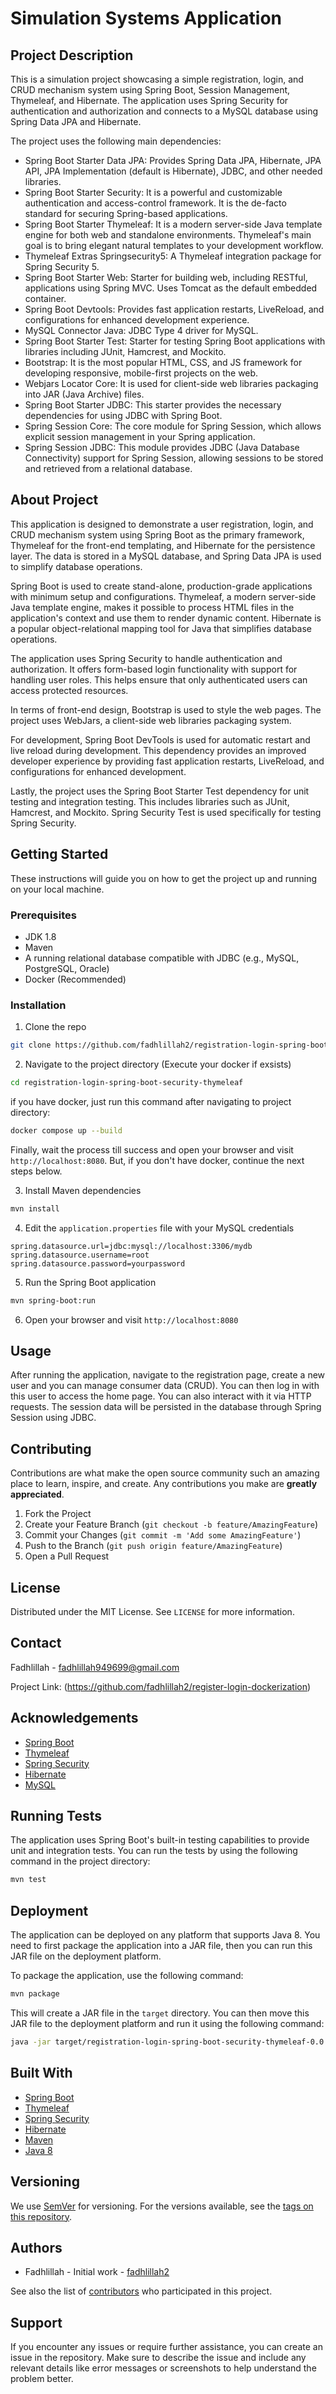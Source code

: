 # Simulation Systems Application

## Project Description

This is a simulation project showcasing a simple registration, login, and CRUD mechanism system using Spring Boot, Session Management, Thymeleaf, and Hibernate. The application uses Spring Security for authentication and authorization and connects to a MySQL database using Spring Data JPA and Hibernate.

The project uses the following main dependencies:

- Spring Boot Starter Data JPA: Provides Spring Data JPA, Hibernate, JPA API, JPA Implementation (default is Hibernate), JDBC, and other needed libraries.
- Spring Boot Starter Security: It is a powerful and customizable authentication and access-control framework. It is the de-facto standard for securing Spring-based applications.
- Spring Boot Starter Thymeleaf: It is a modern server-side Java template engine for both web and standalone environments. Thymeleaf's main goal is to bring elegant natural templates to your development workflow.
- Thymeleaf Extras Springsecurity5: A Thymeleaf integration package for Spring Security 5.
- Spring Boot Starter Web: Starter for building web, including RESTful, applications using Spring MVC. Uses Tomcat as the default embedded container.
- Spring Boot Devtools: Provides fast application restarts, LiveReload, and configurations for enhanced development experience.
- MySQL Connector Java: JDBC Type 4 driver for MySQL.
- Spring Boot Starter Test: Starter for testing Spring Boot applications with libraries including JUnit, Hamcrest, and Mockito.
- Bootstrap: It is the most popular HTML, CSS, and JS framework for developing responsive, mobile-first projects on the web.
- Webjars Locator Core: It is used for client-side web libraries packaging into JAR (Java Archive) files.
- Spring Boot Starter JDBC: This starter provides the necessary dependencies for using JDBC with Spring Boot.
- Spring Session Core: The core module for Spring Session, which allows explicit session management in your Spring application.
- Spring Session JDBC: This module provides JDBC (Java Database Connectivity) support for Spring Session, allowing sessions to be stored and retrieved from a relational database.

## About Project 
  This application is designed to demonstrate a user registration, login, and CRUD mechanism system using Spring Boot as the primary framework, Thymeleaf for the front-end templating, and Hibernate for the persistence layer. The data is stored in a MySQL database, and Spring Data JPA is used to simplify database operations.

Spring Boot is used to create stand-alone, production-grade applications with minimum setup and configurations. Thymeleaf, a modern server-side Java template engine, makes it possible to process HTML files in the application's context and use them to render dynamic content. Hibernate is a popular object-relational mapping tool for Java that simplifies database operations.

The application uses Spring Security to handle authentication and authorization. It offers form-based login functionality with support for handling user roles. This helps ensure that only authenticated users can access protected resources.

In terms of front-end design, Bootstrap is used to style the web pages. The project uses WebJars, a client-side web libraries packaging system.

For development, Spring Boot DevTools is used for automatic restart and live reload during development. This dependency provides an improved developer experience by providing fast application restarts, LiveReload, and configurations for enhanced development.

Lastly, the project uses the Spring Boot Starter Test dependency for unit testing and integration testing. This includes libraries such as JUnit, Hamcrest, and Mockito. Spring Security Test is used specifically for testing Spring Security.

## Getting Started

These instructions will guide you on how to get the project up and running on your local machine.

### Prerequisites

- JDK 1.8
- Maven
- A running relational database compatible with JDBC (e.g., MySQL, PostgreSQL, Oracle)
- Docker (Recommended)

### Installation

1. Clone the repo
```sh
git clone https://github.com/fadhlillah2/registration-login-spring-boot-security-thymeleaf.git
```
2. Navigate to the project directory (Execute your docker if exsists)
```sh
cd registration-login-spring-boot-security-thymeleaf
```
if you have docker, just run this command after navigating to project directory:
```sh
docker compose up --build
```
Finally, wait the process till success and open your browser and visit `http://localhost:8080`. But, if you don't have docker, continue the next steps below.

3. Install Maven dependencies
```sh
mvn install
```
4. Edit the `application.properties` file with your MySQL credentials
```properties
spring.datasource.url=jdbc:mysql://localhost:3306/mydb
spring.datasource.username=root
spring.datasource.password=yourpassword
```
5. Run the Spring Boot application
```sh
mvn spring-boot:run
```
6. Open your browser and visit `http://localhost:8080`

## Usage

After running the application, navigate to the registration page, create a new user and you can manage consumer data (CRUD). You can then log in with this user to access the home page. You can also interact with it via HTTP requests. The session data will be persisted in the database through Spring Session using JDBC.

## Contributing

Contributions are what make the open source community such an amazing place to learn, inspire, and create. Any contributions you make are **greatly appreciated**.

1. Fork the Project
2. Create your Feature Branch (`git checkout -b feature/AmazingFeature`)
3. Commit your Changes (`git commit -m 'Add some AmazingFeature'`)
4. Push to the Branch (`git push origin feature/AmazingFeature`)
5. Open a Pull Request

## License

Distributed under the MIT License. See `LICENSE` for more information.

## Contact

Fadhlillah - fadhlillah949699@gmail.com

Project Link: (https://github.com/fadhlillah2/register-login-dockerization)

## Acknowledgements

* [Spring Boot](https://spring.io/projects/spring-boot)
* [Thymeleaf](https://www.thymeleaf.org/)
* [Spring Security](https://spring.io/projects/spring-security)
* [Hibernate](https://hibernate.org/)
* [MySQL](https://www.mysql.com/)

## Running Tests

The application uses Spring Boot's built-in testing capabilities to provide unit and integration tests. You can run the tests by using the following command in the project directory:

```sh
mvn test
```

## Deployment

The application can be deployed on any platform that supports Java 8. You need to first package the application into a JAR file, then you can run this JAR file on the deployment platform.

To package the application, use the following command:

```sh
mvn package
```

This will create a JAR file in the `target` directory. You can then move this JAR file to the deployment platform and run it using the following command:

```sh
java -jar target/registration-login-spring-boot-security-thymeleaf-0.0.1-SNAPSHOT.jar
```

## Built With

- [Spring Boot](https://spring.io/projects/spring-boot)
- [Thymeleaf](https://www.thymeleaf.org/)
- [Spring Security](https://spring.io/projects/spring-security)
- [Hibernate](https://hibernate.org/)
- [Maven](https://maven.apache.org/)
- [Java 8](https://www.oracle.com/java/technologies/javase/javase-jdk8-downloads.html)

## Versioning

We use [SemVer](http://semver.org/) for versioning. For the versions available, see the [tags on this repository](https://github.com/your_username/repo_name/tags).

## Authors

- Fadhlillah - Initial work - [fadhlillah2](https://github.com/fadhlillah2)

See also the list of [contributors](https://github.com/fadhlillah2/register-login-dockerization/contributors) who participated in this project.

## Support

If you encounter any issues or require further assistance, you can create an issue in the repository. Make sure to describe the issue and include any relevant details like error messages or screenshots to help understand the problem better.

